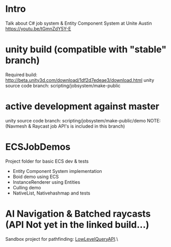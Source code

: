 # Intro

Talk about C# job system & Entity Component System at Unite Austin
https://youtu.be/tGmnZdY5Y-E

# unity build (compatible with "stable" branch)
Required build: http://beta.unity3d.com/download/1df2d7edeae3/download.html
unity source code branch: scripting/jobsystem/make-public

# active development against master
unity source code branch: scripting/jobsystem/make-public/demo
NOTE: (Navmesh & Raycast job API's is included in this branch)

# ECSJobDemos
Project folder for basic ECS dev & tests
* Entity Component System implementation
* Boid demo using ECS
* InstanceRenderer using Entities
* Culling demo
* NativeList, Nativehashmap and tests

# AI Navigation & Batched raycasts (API Not yet in the linked build...)
Sandbox project for pathfinding: [LowLevelQueryAPI](AI_Prototyping/LowLevelQueryAPI).\
